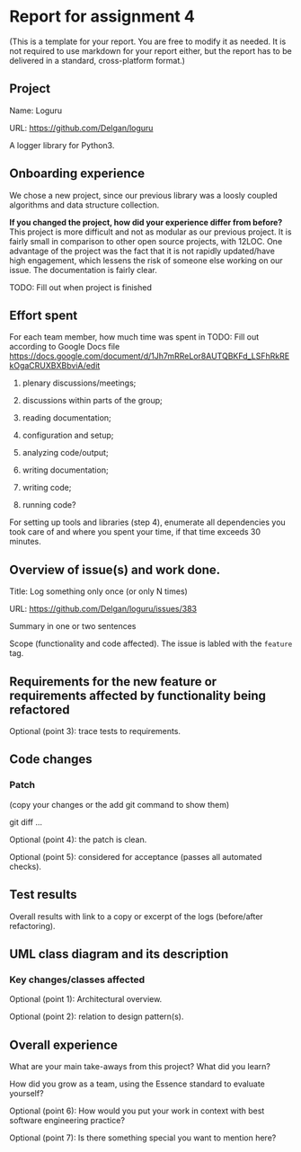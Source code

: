 # Report for assignment 4

(This is a template for your report. You are free to modify it as needed.
It is not required to use markdown for your report either, but the report
has to be delivered in a standard, cross-platform format.)

## Project

Name: Loguru

URL: https://github.com/Delgan/loguru

A logger library for Python3.

## Onboarding experience

We chose a new project, since our previous library was a loosly coupled
algorithms and data structure collection.

**If you changed the project, how did your experience differ from before?**
This project is more difficult and not as modular as our previous project.
It is fairly small in comparison to other open source projects, with 12LOC.
One advantage of the project was the fact that it is not rapidly updated/have high engagement, which lessens the risk of someone else working on our issue.
The documentation is fairly clear.

TODO: Fill out when project is finished

## Effort spent

For each team member, how much time was spent in
TODO: Fill out according to Google Docs file
    https://docs.google.com/document/d/1Jh7mRReLor8AUTQBKFd_LSFhRkREkOgaCRUXBXBbviA/edit
1. plenary discussions/meetings;

2. discussions within parts of the group;

3. reading documentation;

4. configuration and setup;

5. analyzing code/output;

6. writing documentation;

7. writing code;

8. running code?

For setting up tools and libraries (step 4), enumerate all dependencies
you took care of and where you spent your time, if that time exceeds
30 minutes.

## Overview of issue(s) and work done.

Title: Log something only once (or only N times)

URL: https://github.com/Delgan/loguru/issues/383

Summary in one or two sentences

Scope (functionality and code affected).
The issue is labled with the `feature` tag.

## Requirements for the new feature or requirements affected by functionality being refactored

Optional (point 3): trace tests to requirements.

## Code changes

### Patch

(copy your changes or the add git command to show them)

git diff ...

Optional (point 4): the patch is clean.

Optional (point 5): considered for acceptance (passes all automated checks).

## Test results

Overall results with link to a copy or excerpt of the logs (before/after
refactoring).

## UML class diagram and its description

### Key changes/classes affected

Optional (point 1): Architectural overview.

Optional (point 2): relation to design pattern(s).

## Overall experience

What are your main take-aways from this project? What did you learn?

How did you grow as a team, using the Essence standard to evaluate yourself?

Optional (point 6): How would you put your work in context with best software engineering practice?

Optional (point 7): Is there something special you want to mention here?

